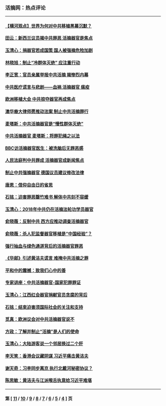 ### 活摘网：热点评论
---
#### [【横河观点】世界为何对中共移植黑幕沉默？](../../pages/nf5879/n13244249.md?03040430) 
#### [田云：新西兰议员揭中共罪恶 活摘器官是焦点](../../pages/nf5879/n13070629.md?03040430) 
#### [玉清心：捐器官若成国策 国人被强摘危险加剧](../../pages/nf5879/n12802713.md?03040430) 
#### [林晓旭：制止“冷群体灭绝” 应注重行动](../../pages/nf5879/n12779736.md?03040430) 
#### [李正宽：官员亲属举报中共活摘 揭惨烈内幕](../../pages/nf5879/n12684490.md?03040430) 
#### [中共医疗谎言与悲剧——血祸 活摘器官 瘟疫](../../pages/nf5879/n12372103.md?03040430) 
#### [欧洲移植大会 中共掠夺器官再成焦点](../../pages/nf5879/n11538883.md?03040430) 
#### [澳华裔大律师愿推动法案 制止中共活摘罪行](../../pages/nf5879/n11377039.md?03040430) 
#### [麦塔斯：中共活摘器官是“慢性群体灭绝”](../../pages/nf5879/n11350529.md?03040430) 
#### [中共活摘器官 麦塔斯：将罪犯绳之以法](../../pages/nf5879/n11347973.md?03040430) 
#### [BBC访活摘器官医生：被洗脑后无罪恶感](../../pages/nf5879/n11335935.md?03040430) 
#### [人民法庭判中共罪成 活摘器官成新闻焦点](../../pages/nf5879/n11331578.md?03040430) 
#### [制止中共强摘器官 德国议员建议修改法律](../../pages/nf5879/n11249451.md?03040430) 
#### [唐恩：信仰自由日的省思](../../pages/nf5879/n11003525.md?03040430) 
#### [石铭：迫害罪恶罄竹难书  解体中共刻不容缓](../../pages/nf5879/n10942855.md?03040430) 
#### [玉清心：2018年中共仍在活摘法轮功学员器官](../../pages/nf5879/n10914646.md?03040430) 
#### [俞晓薇：反制中共 西方应推动调查活摘器官](../../pages/nf5879/n10794671.md?03040430) 
#### [俞晓薇：杀人犯监督器官移植是“中国经验”？](../../pages/nf5879/n10466427.md?03040430) 
#### [强行抽血与绿色通道背后的活摘器官罪恶](../../pages/nf5879/n10004708.md?03040430) 
#### [《华邮》引述黄洁夫谎言 难掩中共活摘之罪](../../pages/nf5879/n9642309.md?03040430) 
#### [平和中的震撼：致我们心中的善](../../pages/nf5879/n9021123.md?03040430) 
#### [专家讲座：中共活摘器官-国家犯罪罪证](../../pages/nf5879/n8828153.md?03040430) 
#### [玉清心：江西红会器官捐献官员贪腐的背后](../../pages/nf5879/n8522122.md?03040430) 
#### [石铭：结束迫害须国际社会的关注和支持](../../pages/nf5879/n8443497.md?03040430) 
#### [觅真：欧洲议会对中共活摘器官说不](../../pages/nf5879/n8337486.md?03040430) 
#### [方政：了解并制止“活摘”是人们的使命](../../pages/nf5879/n8329214.md?03040430) 
#### [玉清心：大陆游客说一个邻居换过二个肝](../../pages/nf5879/n8291404.md?03040430) 
#### [李天笑：香港会议藏阴谋 习近平痛击黄洁夫](../../pages/nf5879/n8241459.md?03040430) 
#### [谢天奇：习李同步离京 执行北戴河秘密协议？](../../pages/nf5879/n8230418.md?03040430) 
#### [陈思敏：黄洁夫与江派喉舌执意给习近平难堪](../../pages/nf5879/n8222166.md?03040430) 

---
#### 第 [ [11](./11.md?03040430) / [10](./10.md?03040430) / [9](./9.md?03040430) / [8](./8.md?03040430) / [7](./7.md?03040430) / [6](./6.md?03040430) / [5](./5.md?03040430) / [4](./4.md?03040430) ] 页
